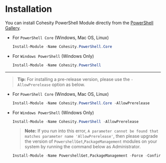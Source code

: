 # Installation

You can install Cohesity PowerShell Module directly from the [PowerShell Gallery](https://www.powershellgallery.com/packages?q=cohesity).

* For `PowerShell Core` (Windows, Mac OS, Linux)

  ```powershell
  Install-Module -Name Cohesity.PowerShell.Core
  ```
* For `Windows PowerShell` (Windows Only)

  ```powershell
  Install-Module -Name Cohesity.PowerShell
  ```

---

  > **Tip:** For installing a pre-release version, please use the `-AllowPrerelease` option as below.

* For `PowerShell Core` (Windows, Mac OS, Linux)   
  ```powershell
  Install-Module -Name Cohesity.PowerShell.Core -AllowPrerelease
   ```

* For `Windows PowerShell` (Windows Only)
  ```powershell
  Install-Module -Name Cohesity.PowerShell -AllowPrerelease
   ```

  > **Note:** If you run into this error, `A parameter cannot be found that matches parameter name 'AllowPrerelease'`, then please upgrade the version of `PowershellGet`,`PackageManagement` modules on your system by running the command below as Administrator.

  ```powershell
  Install-Module -Name PowershellGet,PackageManagement -Force -Confirm:$false -Verbose -AllowClobber -SkipPublisherCheck
  ```
